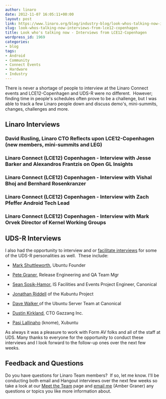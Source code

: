 ```yaml
---
author: linaro
date: 2012-11-07 16:05:11+00:00
layout: post
link: https://www.linaro.org/blog/industry-blog/look-whos-talking-now-interviews-from-lce12-copenhagen/
slug: look-whos-talking-now-interviews-from-lce12-copenhagen
title: Look who's talking now - Interviews from LCE12-Copenhagen
wordpress_id: 1969
categories:
- blog
tags:
- Android
- Community
- Connect Events
- Hardware
- Industry
---
```


There is never a shortage of people to interview at the Linaro Connect events and LCE12-Copenhagen and UDS-R were no different.  However; finding time in people's schedules often prove to be a challenge, but I was able to track a few Linaro people down and discuss demo's, mini-summits, changes, challenges and more.


## Linaro Interviews

### David Rusling, Linaro CTO Reflects upon LCE12-Copenhagen (new members, mini-summits and LEG)

### Linaro Connect (LCE12) Copenhagen - Interview with Jesse Barker and Alexandros Frantzis on Open GL Insights

### Linaro Connect (LCE12) Copenhagen - Interview with Vishal Bhoj and Bernhard Rosenkranzer

### Linaro Connect (LCE12) Copenhagen - Interview with Zach Pfeffer Android Tech Lead

### Linaro Connect (LCE12) Copenhagen - Interview with Mark Orvek Director of Kernel Working Groups

## UDS-R Interviews

I also had the opportunity to interview and or [facilitate interviews](http://www.youtube.com/user/ubuntudevelopers) for some of the UDS-R personalities as well.  These include:

  * [Mark Shuttleworth](http://youtu.be/RS89kvoGFLs), Ubuntu Founder
  
  * [Pete Graner](http://youtu.be/iQl6qR9yJzk), Release Engineering and QA Team Mgr


  * [Sean Sosik-Hamor](http://youtu.be/oQ-Fu6HPTQQ), IS Facilities and Events Project Engineer, Canonical


  * [Jonathan Riddell](http://youtu.be/kEotr1Qi1bQ) of the Kubuntu Project


  * [Dave Walker ](http://youtu.be/AHLM34RZIek)of the Ubuntu Server Team at Canonical


  * [Dustin Kirkland](http://youtu.be/i1Wo9kAR4oA), CTO Gazzang Inc.


  * [Pasi Lallinaho](http://youtu.be/2obH7ugvIsQ) (knome), Xubuntu


As always it was a pleasure to work with Form AV folks and all of the staff at UDS. Many thanks to everyone for the opportunity to conduct these interviews and I look forward to the follow-up ones over the next few weeks.

## Feedback and Questions

Do you have questions for Linaro Team members?  If so, let me know. I'll be conducting both email and Hangout interviews over the next few weeks so take a look at our [Meet the Team](http://www.linaro.org/linux-on-arm/meet-the-team) page and [email me](mailto:akgraner@linaro.org) (Amber Graner) any questions or topics you like more information about.
